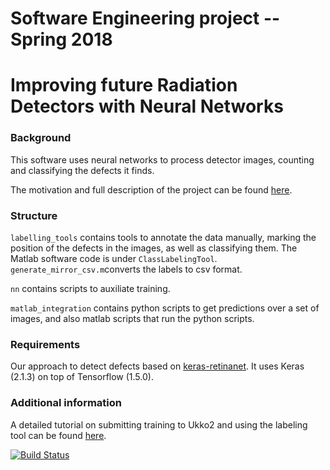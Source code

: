 # Software Engineering project -- Spring 2018
# Improving future Radiation Detectors with Neural Networks

###  Background
This software uses neural networks to process detector images, counting and classifying the defects it finds.

The motivation and full description of the project can be found [here](https://studies.cs.helsinki.fi/ohtuprojekti/topic_descriptions/201).

### Structure
`labelling_tools` contains tools to annotate the data manually, marking the position of the defects in the images, as well as classifying them. The Matlab software code is under `ClassLabelingTool`.
`generate_mirror_csv.m`converts the labels to csv format.

`nn` contains scripts to auxiliate training.

`matlab_integration` contains python scripts to get predictions over a set of images, and also matlab scripts that run the python scripts.

### Requirements

Our approach to detect defects based on [keras-retinanet](https://github.com/fizyr/keras-retinanet). It uses Keras (2.1.3) on top of Tensorflow (1.5.0).

### Additional information

A detailed tutorial on submitting training to Ukko2 and using the labeling tool can be found [here](https://docs.google.com/document/d/1fL1QfdwUpIr44OGPi-63fFBI14bP9gQthvlQgvv_xEo/edit?usp=sharing).

[![Build Status](https://travis-ci.org/Ohtu-project/Ohtu-neural-networks.svg?branch=master)](https://travis-ci.org/Ohtu-project/Ohtu-neural-networks)
